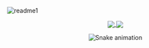 ![readme1](https://user-images.githubusercontent.com/88190414/156910787-6100e41b-1c34-452a-8000-85a9439ee728.gif)

<div style="display: inline_block" align="center">
  <a href="https://github.com/guibrbs/github-readme-stats">
    <img align="center" src="https://github-readme-stats.vercel.app/api/top-langs/?username=guibrbs&layout=compact&theme=dark" />
    <img align="center" src="https://github-readme-stats.vercel.app/api?username=guibrbs&hide=issues&theme=dark&show_icons=true" />
  </a>
  
  ![Snake animation](https://github.com/guibrbs/guibrbs/blob/output/github-contribution-grid-snake.svg)
<div/>

  

